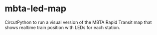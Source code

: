 # mbta-led-map
CircutPython to run a visual version of the MBTA Rapid Transit map that shows realtime train position with LEDs for each station.

